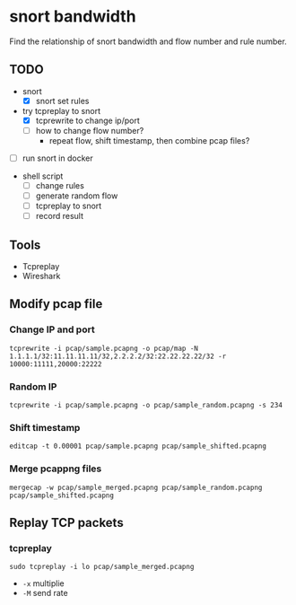 # snort bandwidth
Find the relationship of snort bandwidth and flow number and rule number.

## TODO

- snort
    - [x] snort set rules

- try tcpreplay to snort
    - [x] tcprewrite to change ip/port
    - [ ] how to change flow number?
        - repeat flow, shift timestamp, then combine pcap files?

- [ ] run snort in docker

- shell script
    - [ ] change rules
    - [ ] generate random flow
    - [ ] tcpreplay to snort
    - [ ] record result

## Tools
- Tcpreplay
- Wireshark

## Modify pcap file

### Change IP and port
`tcprewrite -i pcap/sample.pcapng -o pcap/map -N 1.1.1.1/32:11.11.11.11/32,2.2.2.2/32:22.22.22.22/32 -r 10000:11111,20000:22222`

### Random IP
`tcprewrite -i pcap/sample.pcapng -o pcap/sample_random.pcapng -s 234`

### Shift timestamp
`editcap -t 0.00001 pcap/sample.pcapng pcap/sample_shifted.pcapng`

### Merge pcappng files
`mergecap -w pcap/sample_merged.pcapng pcap/sample_random.pcapng pcap/sample_shifted.pcapng`

## Replay TCP packets

### tcpreplay
`sudo tcpreplay -i lo pcap/sample_merged.pcapng`

- `-x` multiplie
- `-M` send rate
